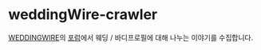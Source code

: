 # weddingWire-crawler

[WEDDINGWIRE](https://www.weddingwire.com/)의 [포럼](https://www.weddingwire.com/wedding-forums/weight-loss-and-health/discussions)에서 웨딩 / 바디프로필에 대해 나누는 이야기를 수집합니다.
